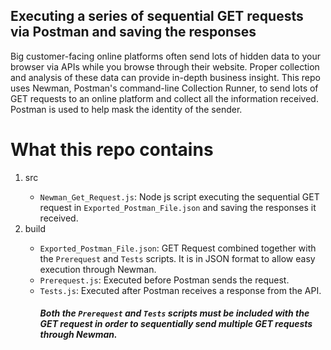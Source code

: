 ## Executing a series of sequential GET requests via Postman and saving the responses
Big customer-facing online platforms often send lots of hidden data to your browser via APIs while you browse through their website. Proper collection and analysis of these data can provide in-depth business insight. 
This repo uses Newman, Postman's command-line Collection Runner, to send lots of GET requests to an online platform and collect all the information received. Postman is used to help mask the identity of the sender.

# What this repo contains
<ol>
<li>src</li>
<ul><li> <code>Newman_Get_Request.js</code>: Node js script executing the sequential GET request in <code>Exported_Postman_File.json</code> and saving the responses it received.</li></ul>
<li>build</li>
<ul>
<li> <code>Exported_Postman_File.json</code>: GET Request combined together with the <code>Prerequest</code> and <code>Tests</code> scripts. It is in JSON format to allow easy execution through Newman.</li>
<li> <code>Prerequest.js</code>: Executed before Postman sends the request.</li>
<li> <code>Tests.js</code>: Executed after Postman receives a response from the API.</li>
<h5> Both the <code>Prerequest</code> and <code>Tests</code> scripts must be included with the GET request in order to sequentially send multiple GET requests through Newman. </h3>
</ul>
</ol>
